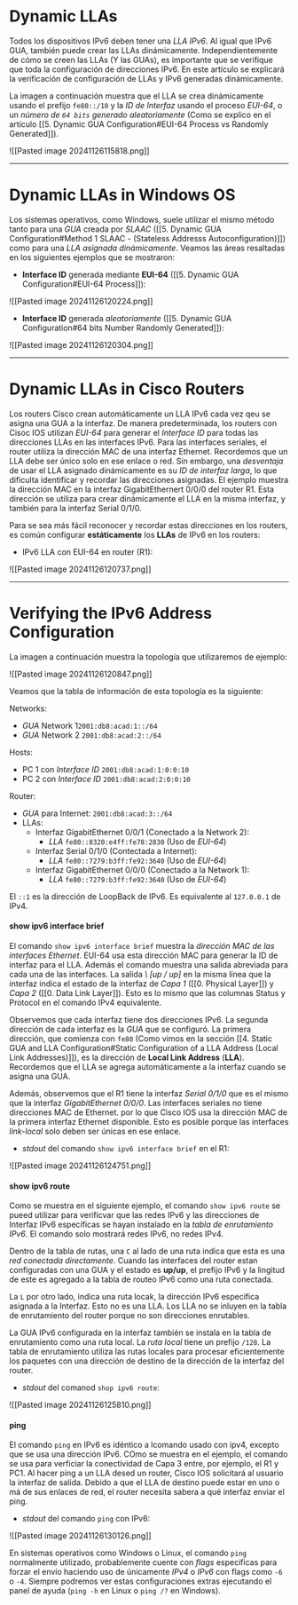 # Dynamic LLAs

Todos los dispositivos IPv6 deben tener una *LLA IPv6*. Al igual que IPv6 GUA, también puede crear las LLAs dinámicamente. Independientemente de cómo se creen las LLAs (Y las GUAs), es importante que se verifique que toda la configuración de direcciones IPv6. En este artículo se explicará la verificación de configuración de LLAs y IPv6 generadas dinámicamente.

La imagen a continuación muestra que el LLA se crea dinámicamente usando el prefijo `fe80::/10` y la *ID de Interfaz* usando el proceso *EUI-64*, o un *número de `64 bits` generado aleatoriamente* (Como se explico en el artículo [[5. Dynamic GUA Configuration#EUI-64 Process vs Randomly Generated]]).

![[Pasted image 20241126115818.png]]

---
# Dynamic LLAs in Windows OS

Los sistemas operativos, como Windows, suele utilizar el mismo método tanto para una *GUA* creada por *SLAAC* ([[5. Dynamic GUA Configuration#Method 1 SLAAC - (Stateless Addresss Autoconfiguration)]]) como para una *LLA asignada dinámicamente*. Veamos las áreas resaltadas en los siguientes ejemplos que se mostraron:

- **Interface ID** generada mediante **EUI-64** ([[5. Dynamic GUA Configuration#EUI-64 Process]]): 

![[Pasted image 20241126120224.png]]

- **Interface ID** generada *aleatoriamente* ([[5. Dynamic GUA Configuration#64 bits Number Randomly Generated]]): 

![[Pasted image 20241126120304.png]]

----
# Dynamic LLAs in Cisco Routers

Los routers Cisco crean automáticamente un LLA IPv6 cada vez qeu se asigna una GUA a la interfaz. De manera predeterminada, los routers con Cisoc IOS utilizan *EUI-64* para generar el *Interface ID* para todas las direcciones LLAs en las interfaces IPv6. Para las interfaces seriales, el router utiliza la dirección MAC de una interfaz Ethernet. Recordemos que un LLA debe ser único solo en ese enlace o red. Sin embargo, una *desventaja* de usar el LLA asignado dinámicamente es su *ID de interfaz larga*, lo que dificulta identificar y recordar las direcciones asignadas. El ejemplo muestra la dirección MAC en la interfaz GigabitEthernert 0/0/0 del router R1. Esta dirección se utiliza para crear dinámicamente el LLA en la misma interfaz, y también para la interfaz Serial 0/1/0.

Para se sea más fácil reconocer y recordar estas direcciones en los routers, es común configurar **estáticamente** los **LLAs** de IPv6 en los routers:

- IPv6 LLA con EUI-64 en router (R1):

![[Pasted image 20241126120737.png]]

---
# Verifying the IPv6 Address Configuration

La imagen a continuación muestra la topología que utilizaremos de ejemplo: 

![[Pasted image 20241126120847.png]]

Veamos que la tabla de información de esta topología es la siguiente:

Networks: 
- *GUA* Network 1`2001:db8:acad:1::/64`
- *GUA* Network 2 `2001:db8:acad:2::/64`

Hosts:
- PC 1 con *Interface ID* `2001:db8:acad:1:0:0:10`
- PC 2 con *Interface ID* `2001:db8:acad:2:0:0:10`

Router:
- *GUA* para Internet: `2001:db8:acad:3::/64`
- LLAs:
	 - Interfaz GigabitEthernet 0/0/1 (Conectado a la Network 2):
		 - *LLA* `fe80::8320:e4ff:fe78:2830` (Uso de *EUI-64*)
	 - Interfaz Serial 0/1/0 (Contectada a Internet):
		 - *LLA* `fe80::7279:b3ff:fe92:3640` (Uso de *EUI-64*)
	 - Interfaz GigabitEthernet 0/0/0 (Conectado a la Network 1):
		 - *LLA* `fe80::7279:b3ff:fe92:3640` (Uso de *EUI-64*)

El `::1` es la dirección de LoopBack de IPv6. Es equivalente al `127.0.0.1` de IPv4. 
#### show ipv6 interface brief

El comando `show ipv6 interface brief` muestra la *dirección MAC de las interfaces Ethernet*. EUI-64 usa esta dirección MAC para generar la ID de interfaz para el LLA. Además el comando muestra una salida abreviada para cada una de las interfaces. La salida *\ \[up / up]* en la misma línea que la interfaz indica el estado de la interfaz de *Capa 1* ([[0. Physical Layer]]) y *Capa 2* ([[0. Data Link Layer]]). Esto es lo mismo que las columnas Status y Protocol en el comando IPv4 equivalente.

Observemos que cada interfaz tiene dos direcciones IPv6. La segunda dirección de cada interfaz es la *GUA* que se configuró. La primera dirección, que comienza con `fe80` (Como vimos en la sección [[4. Static GUA and LLA Configuration#Static Configuration of a LLA Address (Local Link Addresses)]]), es la dirección de **Local Link Address** (**LLA**). Recordemos que el LLA se agrega automáticamente a la interfaz cuando se asigna una GUA.

Además, observemos que el R1 tiene la interfaz *Serial 0/1/0* que es el mismo que la interfaz *GigabitEthernet 0/0/0*. Las interfaces seriales no tiene direcciones MAC de Ethernet. por lo que Cisco IOS usa la dirección MAC de la primera interfaz Ethernet disponible. Esto es posible porque las interfaces *link-local* solo deben ser únicas en ese enlace.

- *stdout* del comando `show ipv6 interface brief` en el R1:

![[Pasted image 20241126124751.png]]
#### show ipv6 route

Como se muestra en el siguiente ejemplo, el comando `show ipv6 route` se pueed utilizar para verificvar que las redes IPv6 y las direcciones de Interfaz IPv6 específicas se hayan instalado en la *tabla de enrutamiento IPv6*. El comando solo mostrará redes IPv6, no redes IPv4.

Dentro de la tabla de rutas, una `C` al lado de una ruta indica que esta es una *red conectada directamente*. Cuando las interfaces del router estan configuradas con una GUA y el estado es **up/up**, el prefijo IPv6 y la lingitud de este es agregado a la tabla de routeo IPv6 como una ruta conectada.

La `L` por otro lado, indica una ruta locak, la dirección IPv6 específica asignada a la Interfaz. Esto no es una LLA. Los LLA no se inluyen en la tabla de enrutamiento del router porque no son direcciones enrutables.

La GUA IPv6 configurada en la interfaz también se instala en la tabla de enrutamiento como una ruta local. La *ruta local* tiene un prefijo `/128`. La tabla de enrutamiento utiliza las rutas locales para procesar eficientemente los paquetes con una dirección de destino de la dirección de la interfaz del router.

- *stdout* del comanod `shop ipv6 route`:

![[Pasted image 20241126125810.png]]
#### ping

El comando `ping` en IPv6 es idéntico a lcomando usado con ipv4, excepto que se usa una dirección IPv6. COmo se muestra en el ejemplo, el comando se usa para verficiar la conectividad de Capa 3 entre, por ejemplo, el R1 y PC1. Al hacer ping a un LLA desed un router, Cisco IOS solicitará al usuario la interfaz de salida. Debido a que el LLA de destino puede estar en uno o má de sus enlaces de red, el router necesita sabera a qué interfaz enviar el ping.

- *stdout* del comando `ping` con IPv6:

![[Pasted image 20241126130126.png]]

En sistemas operativos como Windows o Linux, el comando `ping` normalmente utilizado, probablemente cuente con *flags* específicas para forzar el envío haciendo uso de únicamente *IPv4* o *IPv6* con flags como `-6` o `-4`. Siempre podremos ver estas configuraciones extras ejecutando el panel de ayuda (`ping -h` en Linux o `ping /?` en Windows). 

